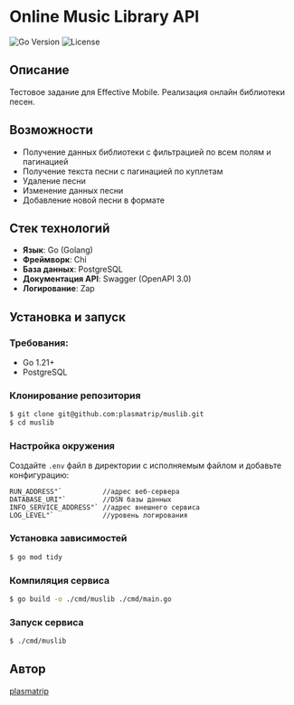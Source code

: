 # Online Music Library API

![Go Version](https://img.shields.io/badge/Go-1.21-blue) ![License](https://img.shields.io/badge/License-MIT-green)

## Описание

Тестовое задание для Effective Mobile. Реализация онлайн библиотеки песен.

## Возможности

- Получение данных библиотеки с фильтрацией по всем полям и пагинацией
- Получение текста песни с пагинацией по куплетам
- Удаление песни
- Изменение данных песни
- Добавление новой песни в формате

## Стек технологий

- **Язык**: Go (Golang)
- **Фреймворк**: Chi
- **База данных**: PostgreSQL
- **Документация API**: Swagger (OpenAPI 3.0)
- **Логирование**: Zap

## Установка и запуск

### Требования:

- Go 1.21+
- PostgreSQL

### Клонирование репозитория

```sh
$ git clone git@github.com:plasmatrip/muslib.git
$ cd muslib
```

### Настройка окружения

Создайте `.env` файл в директории c исполняемым файлом и добавьте конфигурацию:

```env
RUN_ADDRESS"`          //адрес веб-сервера
DATABASE_URI"`         //DSN базы данных
INFO_SERVICE_ADDRESS"` //адрес внешнего сервиса
LOG_LEVEL"`            //уровень логирования
```

### Установка зависимостей

```sh
$ go mod tidy
```

### Компиляция сервиса

```sh
$ go build -o ./cmd/muslib ./cmd/main.go
```

### Запуск сервиса

```sh
$ ./cmd/muslib
```

## Автор

[plasmatrip](https://github.com/plasmatrip)
